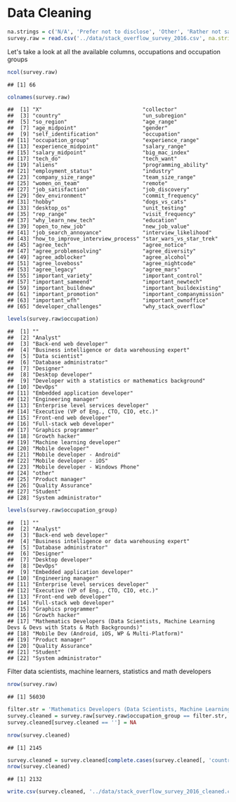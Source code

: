 Data Cleaning
================

``` r
na.strings = c('N/A', 'Prefer not to disclose', 'Other', 'Rather not say', 'Other (please specify)')
survey.raw = read.csv('../data/stack_overflow_survey_2016.csv', na.strings = na.strings)
```

Let's take a look at all the available columns, occupations and occupation groups

``` r
ncol(survey.raw)
```

    ## [1] 66

``` r
colnames(survey.raw)
```

    ##  [1] "X"                                "collector"                       
    ##  [3] "country"                          "un_subregion"                    
    ##  [5] "so_region"                        "age_range"                       
    ##  [7] "age_midpoint"                     "gender"                          
    ##  [9] "self_identification"              "occupation"                      
    ## [11] "occupation_group"                 "experience_range"                
    ## [13] "experience_midpoint"              "salary_range"                    
    ## [15] "salary_midpoint"                  "big_mac_index"                   
    ## [17] "tech_do"                          "tech_want"                       
    ## [19] "aliens"                           "programming_ability"             
    ## [21] "employment_status"                "industry"                        
    ## [23] "company_size_range"               "team_size_range"                 
    ## [25] "women_on_team"                    "remote"                          
    ## [27] "job_satisfaction"                 "job_discovery"                   
    ## [29] "dev_environment"                  "commit_frequency"                
    ## [31] "hobby"                            "dogs_vs_cats"                    
    ## [33] "desktop_os"                       "unit_testing"                    
    ## [35] "rep_range"                        "visit_frequency"                 
    ## [37] "why_learn_new_tech"               "education"                       
    ## [39] "open_to_new_job"                  "new_job_value"                   
    ## [41] "job_search_annoyance"             "interview_likelihood"            
    ## [43] "how_to_improve_interview_process" "star_wars_vs_star_trek"          
    ## [45] "agree_tech"                       "agree_notice"                    
    ## [47] "agree_problemsolving"             "agree_diversity"                 
    ## [49] "agree_adblocker"                  "agree_alcohol"                   
    ## [51] "agree_loveboss"                   "agree_nightcode"                 
    ## [53] "agree_legacy"                     "agree_mars"                      
    ## [55] "important_variety"                "important_control"               
    ## [57] "important_sameend"                "important_newtech"               
    ## [59] "important_buildnew"               "important_buildexisting"         
    ## [61] "important_promotion"              "important_companymission"        
    ## [63] "important_wfh"                    "important_ownoffice"             
    ## [65] "developer_challenges"             "why_stack_overflow"

``` r
levels(survey.raw$occupation)
```

    ##  [1] ""                                                     
    ##  [2] "Analyst"                                              
    ##  [3] "Back-end web developer"                               
    ##  [4] "Business intelligence or data warehousing expert"     
    ##  [5] "Data scientist"                                       
    ##  [6] "Database administrator"                               
    ##  [7] "Designer"                                             
    ##  [8] "Desktop developer"                                    
    ##  [9] "Developer with a statistics or mathematics background"
    ## [10] "DevOps"                                               
    ## [11] "Embedded application developer"                       
    ## [12] "Engineering manager"                                  
    ## [13] "Enterprise level services developer"                  
    ## [14] "Executive (VP of Eng., CTO, CIO, etc.)"               
    ## [15] "Front-end web developer"                              
    ## [16] "Full-stack web developer"                             
    ## [17] "Graphics programmer"                                  
    ## [18] "Growth hacker"                                        
    ## [19] "Machine learning developer"                           
    ## [20] "Mobile developer"                                     
    ## [21] "Mobile developer - Android"                           
    ## [22] "Mobile developer - iOS"                               
    ## [23] "Mobile developer - Windows Phone"                     
    ## [24] "other"                                                
    ## [25] "Product manager"                                      
    ## [26] "Quality Assurance"                                    
    ## [27] "Student"                                              
    ## [28] "System administrator"

``` r
levels(survey.raw$occupation_group)
```

    ##  [1] ""                                                                                                    
    ##  [2] "Analyst"                                                                                             
    ##  [3] "Back-end web developer"                                                                              
    ##  [4] "Business intelligence or data warehousing expert"                                                    
    ##  [5] "Database administrator"                                                                              
    ##  [6] "Designer"                                                                                            
    ##  [7] "Desktop developer"                                                                                   
    ##  [8] "DevOps"                                                                                              
    ##  [9] "Embedded application developer"                                                                      
    ## [10] "Engineering manager"                                                                                 
    ## [11] "Enterprise level services developer"                                                                 
    ## [12] "Executive (VP of Eng., CTO, CIO, etc.)"                                                              
    ## [13] "Front-end web developer"                                                                             
    ## [14] "Full-stack web developer"                                                                            
    ## [15] "Graphics programmer"                                                                                 
    ## [16] "Growth hacker"                                                                                       
    ## [17] "Mathematics Developers (Data Scientists, Machine Learning Devs & Devs with Stats & Math Backgrounds)"
    ## [18] "Mobile Dev (Android, iOS, WP & Multi-Platform)"                                                      
    ## [19] "Product manager"                                                                                     
    ## [20] "Quality Assurance"                                                                                   
    ## [21] "Student"                                                                                             
    ## [22] "System administrator"

Filter data scientists, machine learners, statistics and math developers

``` r
nrow(survey.raw)
```

    ## [1] 56030

``` r
filter.str = 'Mathematics Developers (Data Scientists, Machine Learning Devs & Devs with Stats & Math Backgrounds)'
survey.cleaned = survey.raw[survey.raw$occupation_group == filter.str, 2:ncol(survey.raw)]
survey.cleaned[survey.cleaned == ''] = NA

nrow(survey.cleaned)
```

    ## [1] 2145

``` r
survey.cleaned = survey.cleaned[complete.cases(survey.cleaned[, 'country']),]
nrow(survey.cleaned)
```

    ## [1] 2132

``` r
write.csv(survey.cleaned, '../data/stack_overflow_survey_2016_cleaned.csv', na = 'NA', row.names = F)
```
